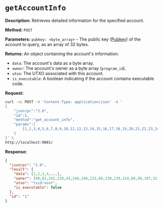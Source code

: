 # `getAccountInfo`

**Description:**  Retrieves detailed information for the specified account.

**Method:** `POST`

**Parameters:**
    `pubkey: <byte_array>` - The public key ([Pubkey]) of the account to query, as an array of 32 bytes.

**Returns:** An object containing the account's information:
- `data`: The account's data as a byte array.
- `owner`: The account's owner as a byte array (`program_id`).
- `utxo`: The UTXO associated with this account.
- `is_executable`: A boolean indicating if the account contains executable code.

**Request:**
```bash
curl -vL POST -H 'Content-Type: application/json' -d '
{
    "jsonrpc":"2.0",
    "id":1,
    "method":"get_account_info",
    "params":[
        [1,2,3,4,5,6,7,8,9,10,11,12,13,14,15,16,17,18,19,20,21,22,23,24,25,26,27,28,29,30,31,32]
    ]
}' \
http://localhost:9001/
```

**Response:**
```json
{
  "jsonrpc": "2.0",
  "result": {
    "data": [1,2,3,4,...],
    "owner": [80,82,242,228,43,246,248,133,88,238,139,124,88,96,107,32,71,40,52,251,90,42,66,176,66,32,147,203,137,211,253,40],
    "utxo": "txid:vout",
    "is_executable": false
  },
  "id": "1"
}
```

[Pubkey]: ../../program/pubkey.md

